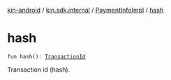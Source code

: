 [kin-android](../../index.md) / [kin.sdk.internal](../index.md) / [PaymentInfoImpl](index.md) / [hash](./hash.md)

# hash

`fun hash(): `[`TransactionId`](../../kin.sdk/-transaction-id/index.md)

Transaction id (hash).

